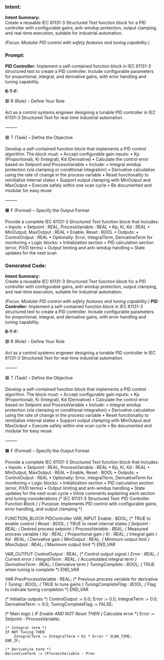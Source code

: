 ### Intent:
**Intent Summary:**  
Create a reusable IEC 61131-3 Structured Text function block for a PID controller with configurable gains, anti-windup protection, output clamping, and real-time execution, suitable for industrial automation.  

*(Focus: Modular PID control with safety features and tuning capability.)*

### Prompt:
**PID Controller:**
Implement a self-contained function block in IEC 61131-3 structured text to create a PID controller. Include configurable parameters for proportional, integral, and derivative gains, with error handling and tuning capability.

**R-T-F:**

🟥 R (Role) – Define Your Role

Act as a control systems engineer designing a tunable PID controller in IEC 61131-3 Structured Text for real-time industrial automation.

⸻

🟩 T (Task) – Define the Objective

Develop a self-contained function block that implements a PID control algorithm. The block must:
	•	Accept configurable gain inputs:
	•	Kp (Proportional), Ki (Integral), Kd (Derivative)
	•	Calculate the control error based on Setpoint and ProcessVariable
	•	Include:
	•	Integral windup protection (via clamping or conditional integration)
	•	Derivative calculation using the rate of change in the process variable
	•	Reset functionality to reinitialize internal states
	•	Support output clamping with MinOutput and MaxOutput
	•	Execute safely within one scan cycle
	•	Be documented and modular for easy reuse

⸻

🟧 F (Format) – Specify the Output Format

Provide a complete IEC 61131-3 Structured Text function block that includes:
	•	Inputs:
	•	Setpoint : REAL, ProcessVariable : REAL
	•	Kp, Ki, Kd : REAL
	•	MinOutput, MaxOutput : REAL
	•	Enable, Reset : BOOL
	•	Outputs:
	•	ControlOutput : REAL
	•	Optionally: Error, IntegralTerm, DerivativeTerm for monitoring
	•	Logic blocks:
	•	Initialization section
	•	PID calculation section (error, P/I/D terms)
	•	Output limiting and anti-windup handling
	•	State updates for the next scan

### Generated Code:
**Intent Summary:**  
Create a reusable IEC 61131-3 Structured Text function block for a PID controller with configurable gains, anti-windup protection, output clamping, and real-time execution, suitable for industrial automation.  

*(Focus: Modular PID control with safety features and tuning capability.)*
**PID Controller:**
Implement a self-contained function block in IEC 61131-3 structured text to create a PID controller. Include configurable parameters for proportional, integral, and derivative gains, with error handling and tuning capability.

**R-T-F:**

🟥 R (Role) – Define Your Role

Act as a control systems engineer designing a tunable PID controller in IEC 61131-3 Structured Text for real-time industrial automation.

⸻

🟩 T (Task) – Define the Objective

Develop a self-contained function block that implements a PID control algorithm. The block must:
	•	Accept configurable gain inputs:
	•	Kp (Proportional), Ki (Integral), Kd (Derivative)
	•	Calculate the control error based on Setpoint and ProcessVariable
	•	Include:
	•	Integral windup protection (via clamping or conditional integration)
	•	Derivative calculation using the rate of change in the process variable
	•	Reset functionality to reinitialize internal states
	•	Support output clamping with MinOutput and MaxOutput
	•	Execute safely within one scan cycle
	•	Be documented and modular for easy reuse

⸻

🟧 F (Format) – Specify the Output Format

Provide a complete IEC 61131-3 Structured Text function block that includes:
	•	Inputs:
	•	Setpoint : REAL, ProcessVariable : REAL
	•	Kp, Ki, Kd : REAL
	•	MinOutput, MaxOutput : REAL
	•	Enable, Reset : BOOL
	•	Outputs:
	•	ControlOutput : REAL
	•	Optionally: Error, IntegralTerm, DerivativeTerm for monitoring
	•	Logic blocks:
	•	Initialization section
	•	PID calculation section (error, P/I/D terms)
	•	Output limiting and anti-windup handling
	•	State updates for the next scan cycle
	•	Inline comments explaining each section and tuning considerations
(* IEC 61131-3 Structured Text: PID Controller Function Block *)
(* Purpose: Implements PID control with configurable gains, error handling, and output clamping *)

FUNCTION_BLOCK PIDController
VAR_INPUT
    Enable : BOOL;                  (* TRUE to enable control *)
    Reset : BOOL;                   (* TRUE to reset internal states *)
    Setpoint : REAL;                (* Desired process setpoint *)
    ProcessVariable : REAL;         (* Measured process variable *)
    Kp : REAL;                      (* Proportional gain *)
    Ki : REAL;                      (* Integral gain *)
    Kd : REAL;                      (* Derivative gain *)
    MinOutput : REAL;               (* Minimum output limit *)
    MaxOutput : REAL;               (* Maximum output limit *)
END_VAR

VAR_OUTPUT
    ControlOutput : REAL;           (* Control output signal *)
    Error : REAL;                   (* Current error *)
    IntegralTerm : REAL;            (* Accumulated integral term *)
    DerivativeTerm : REAL;          (* Derivative term *)
    TuningComplete : BOOL;          (* TRUE when tuning is complete *)
END_VAR

VAR
    PrevProcessVariable : REAL;      (* Previous process variable for derivative *)
    Tuning : BOOL;                   (* TRUE to tune gains *)
    TuningCompleteFlag : BOOL;       (* Flag to indicate tuning completion *)
END_VAR

(* Initialize outputs *)
ControlOutput := 0.0;
Error := 0.0;
IntegralTerm := 0.0;
DerivativeTerm := 0.0;
TuningCompleteFlag := FALSE;

(* Main logic *)
IF Enable AND NOT Reset THEN
    (* Calculate error *)
    Error := Setpoint - ProcessVariable;

    (* Integral term *)
    IF NOT Tuning THEN
        IntegralTerm := IntegralTerm + Ki * Error * SCAN_TIME;
    END_IF;

    (* Derivative term *)
    DerivativeTerm := (ProcessVariable - Prev
